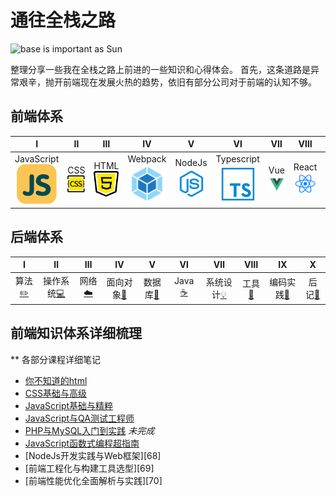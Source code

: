 # 通往全栈之路

![base is important as Sun](https://img.alicdn.com/tfs/TB1wFk0lhz1gK0jSZSgXXavwpXa-1080-390.jpg "galaxy.jpg")

整理分享一些我在全栈之路上前进的一些知识和心得体会。
首先，这条道路是异常艰辛，抛开前端现在发展火热的趋势，依旧有部分公司对于前端的认知不够。

## 前端体系

| Ⅰ | Ⅱ | Ⅲ | Ⅳ | Ⅴ | Ⅵ | Ⅶ | Ⅷ | Ⅸ | Ⅹ |
| :-:| :-: | :-: | :-: | :-: | :-: | :-: | :-: | :-: | :-: |
| JavaScript<br>![js][1] | CSS<br>![js][2] | HTML<br>![js][3] | Webpack<br>![js][4] | NodeJs<br>![js][5] | Typescript<br>![js][6] | Vue<br>![js][7] | React<br>![js][8] | Angular<br>![js][9] | Tools<br>![js][10] |

## 后端体系

| Ⅰ | Ⅱ | Ⅲ | Ⅳ | Ⅴ | Ⅵ | Ⅶ | Ⅷ | Ⅸ | Ⅹ |
| :--------: | :---------: | :---------: | :---------: | :---------: | :---------:| :---------: | :-------: | :-------:| :------:|
| 算法[:pencil2:](#pencil2-算法) | 操作系统[:computer:](#computer-操作系统)|网络[:cloud:](#cloud-网络) | 面向对象[:couple:](#couple-面向对象) |数据库[:floppy_disk:](#floppy_disk-数据库)| Java [:coffee:](#coffee-java)| 系统设计[:bulb:](#bulb-系统设计)| 工具[:hammer:](#hammer-工具)| 编码实践[:speak_no_evil:](#speak_no_evil-编码实践)| 后记[:memo:](#memo-后记) |

[1]: ./css/_assets/js.svg
[2]: ./css/_assets/css.svg
[3]: ./css/_assets/html5.svg
[4]: ./css/_assets/webpack.svg
[5]: ./css/_assets/nodejs.svg
[6]: ./css/_assets/typescript.svg
[7]: ./css/_assets/vue.svg
[8]: ./css/_assets/react.svg
[9]: ./css/_assets/angular.png
[10]: ./css/_assets/tools.svg

## 前端知识体系详细梳理

** 各部分课程详细笔记

* [你不知道的html][61]
* [CSS基础与高级][62]
* [JavaScript基础与精粹][63]
* [JavaScript与QA测试工程师][66]
* [PHP与MySQL入门到实践][65] *未完成*
* [JavaScript函数式编程超指南][67]
* [NodeJs开发实践与Web框架][68]
* [前端工程化与构建工具选型][69]
* [前端性能优化全面解析与实践][70]

[61]: https://github.com/Martin-Shao/yideng-note/blob/master/html-senior/exercises.md
[62]: https://github.com/Martin-Shao/yideng-note/blob/master/css-senior/overview.md
[63]: https://github.com/Martin-Shao/Road-to-FullStack/tree/master/javascript
[64]: https://github.com/Martin-Shao/yideng-note/blob/master/es6-senior/exercises.md
[65]: https://github.com/Martin-Shao/yideng-note
[66]: https://github.com/Martin-Shao/yideng-note/blob/master/fe-qa/FrontEnd-QA.md
[67]: https://github.com/Martin-Shao/yideng-note/tree/master/functional-programming

